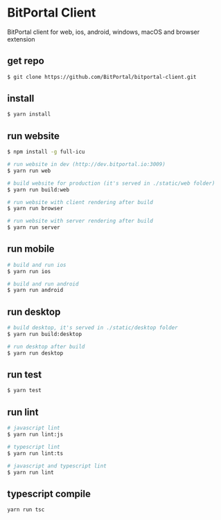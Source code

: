 # BitPortal Client

BitPortal client for web, ios, android, windows, macOS and browser extension

## get repo
```sh
$ git clone https://github.com/BitPortal/bitportal-client.git
```

## install
```sh
$ yarn install
```

## run website
```sh
$ npm install -g full-icu

# run website in dev (http://dev.bitportal.io:3009)
$ yarn run web

# build website for production (it's served in ./static/web folder)
$ yarn run build:web

# run website with client rendering after build
$ yarn run browser

# run website with server rendering after build
$ yarn run server

```

## run mobile
```sh
# build and run ios
$ yarn run ios

# build and run android
$ yarn run android
```

## run desktop
```sh
# build desktop, it's served in ./static/desktop folder
$ yarn run build:desktop

# run desktop after build
$ yarn run desktop
```

## run test
```sh
$ yarn test
```

## run lint
```sh
# javascript lint
$ yarn run lint:js

# typescript lint
$ yarn run lint:ts

# javascript and typescript lint
$ yarn run lint
```

## typescript compile
```sh
yarn run tsc
```
